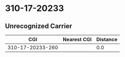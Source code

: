 # 310-17-20233
## Unrecognized Carrier


| CGI | Nearest CGI | Distance |
|-----|-------------|----------|
| 310-17-20233-260 |  | 0.0 |
